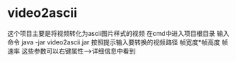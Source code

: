 # video2ascii
这个项目主要是将视频转化为ascii图片样式的视频
在cmd中进入项目根目录
输入命令 java -jar video2ascii.jar
按照提示输入要转换的视频路径 帧宽度*帧高度 帧速率
这些参数可以右键属性-->详细信息中看到
